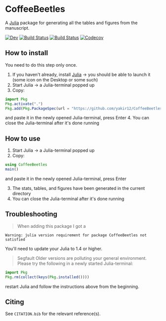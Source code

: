 # CoffeeBeetles
A [Julia](https://julialang.org/) package for generating all the tables and figures from the manuscript.

[![Dev](https://img.shields.io/badge/docs-dev-blue.svg)](https://yakir12.github.io/CoffeeBeetles.jl/dev)
[![Build Status](https://travis-ci.com/yakir12/CoffeeBeetles.jl.svg?branch=master)](https://travis-ci.com/yakir12/CoffeeBeetles.jl)
[![Build Status](https://ci.appveyor.com/api/projects/status/github/yakir12/CoffeeBeetles.jl?svg=true)](https://ci.appveyor.com/project/yakir12/CoffeeBeetles-jl)
[![Codecov](https://codecov.io/gh/yakir12/CoffeeBeetles.jl/branch/master/graph/badge.svg)](https://codecov.io/gh/yakir12/CoffeeBeetles.jl)

## How to install
You need to do this step only once.
1. If you haven't already, install [Julia](https://julialang.org/downloads/) -> you should be able to launch it (some icon on the Desktop or some such)
2. Start Julia -> a Julia-terminal popped up
3. Copy: 
```julia
import Pkg
Pkg.activate(".")
Pkg.add(Pkg.PackageSpec(url = "https://github.com/yakir12/CoffeeBeetles.jl"))
```
and paste it in the newly opened Julia-terminal, press Enter
4. You can close the Julia-terminal after it's done running

## How to use
1. Start Julia -> a Julia-terminal popped up
2. Copy: 
```julia
using CoffeeBeetles
main()
```
   and paste it in the newly opened Julia-terminal, press Enter

3. The stats, tables, and figures have been generated in the current directory
4. You can close the Julia-terminal after it's done running

## Troubleshooting
> When adding this package I got a 
```
Warning: julia version requirement for package CoffeeBeetles not satisfied
```
You'll need to update your Julia to 1.4 or higher. 

> Segfault
Older versions are polluting your general environment. 
Please try the following in a newly started Julia-terminal:
```julia
import Pkg
Pkg.rm(collect(keys(Pkg.installed())))
```
restart Julia and follow the instructions above from the beginning.

## Citing

See `CITATION.bib` for the relevant reference(s).
